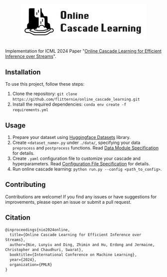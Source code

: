 <div align="center">
  <a href="https://flitternie.github.io/ocl/">
    <img align="center" width="400" src="./docs/logo.png">
  </a>
</div>
<br>

Implementation for ICML 2024 Paper "[Online Cascade Learning for Efficient Inference over Streams](https://arxiv.org/pdf/2402.04513)".

## Installation

To use this project, follow these steps:

1. Clone the repository: `git clone https://github.com/flitternie/online_cascade_learning.git`
2. Install the required dependencies: `conda env create -f requirements.yml`

## Usage

1. Prepare your dataset using [Huggingface Datasets](https://huggingface.co/docs/datasets/) library. 
2. Create `<dataset_name>.py` under `./data/`, specifying your data `preprocess` and `postprocess` functions. Read [Data Module Specification](./data/README.md) for details.
3. Create `.yaml` configuration file to customize your cascade and hyperparameters. Read [Configuration File Specification](./configs/README.md) for details. 
4. Run online cascade learning: `python run.py --config <path_to_config>`.

## Contributing

Contributions are welcome! If you find any issues or have suggestions for improvements, please open an issue or submit a pull request.

## Citation
```
@inproceedings{nie2024online,
  title={Online Cascade Learning for Efficient Inference over Streams},
  author={Nie, Lunyiu and Ding, Zhimin and Hu, Erdong and Jermaine, Christopher and Chaudhuri, Swarat},
  booktitle={International Conference on Machine Learning},
  year={2024},
  organization={PMLR}
}
```
